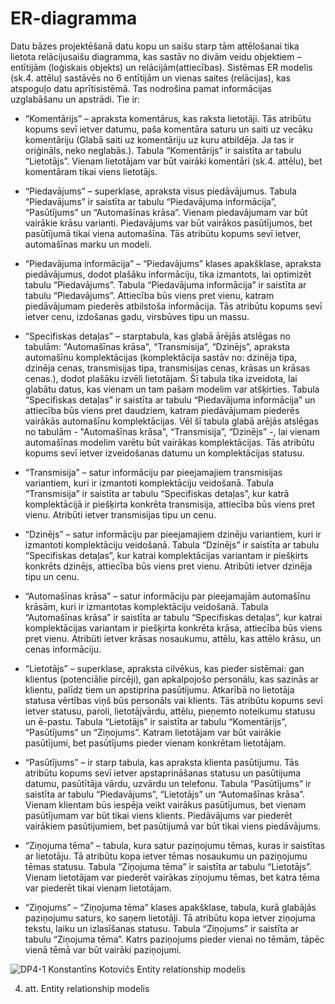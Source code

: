 # ER-diagramma
Datu bāzes projektēšanā datu kopu un saišu starp tām attēlošanai tika lietota relācijusaišu diagramma, kas sastāv no divām veidu objektiem – entītijām (loģiskais objekts) un relācijām(attiecības). Sistēmas ER modelis (sk.4. attēlu) sastāvēs no 6 entītijām un vienas saites (relācijas), kas atspoguļo datu aprītisistēmā. Tas nodrošina pamat informācijas uzglabāšanu un apstrādi. Tie ir:

* “Komentārijs” – apraksta komentārus, kas raksta lietotāji. Tās atribūtu kopums sevī ietver datumu, paša komentāra saturu un saiti uz vecāku komentāriju (Glabā saiti uz komentāriju uz kuru atbildēja. Ja tas ir oriģināls, neko neglabās.). Tabula “Komentārijs” ir saistīta ar tabulu “Lietotājs”. Vienam lietotājam var būt vairāki komentāri (sk.4. attēlu), bet komentāram tikai viens lietotājs. 

* “Piedavājums” – superklase, apraksta visus piedāvājumus. Tabula “Piedavājums” ir saistīta ar tabulu “Piedavājuma informācija”, “Pasūtījums” un “Automašīnas krāsa”. Vienam piedavājumam var būt vairākie krāsu varianti. Piedavājums var būt vairākos pasūtījumos, bet pasūtījumā tikai viena automašīna. Tās atribūtu kopums sevī ietver, automašīnas marku un modeli.

* “Piedavājuma informācija” – “Piedavājums” klases apakšklase, apraksta piedāvājumus, dodot plašāku informāciju, tika izmantots, lai optimizēt tabulu “Piedavājums”. Tabula “Piedavājuma informācija” ir saistīta ar tabulu “Piedavājums”. Attiecība būs viens pret vienu, katram piedāvājumam piederēs atbilstoša informācija. Tās atribūtu kopums sevī ietver cenu, izdošanas gadu, virsbūves tipu un massu.

* “Specifiskas detaļas” – starptabula, kas glabā ārējās atslēgas no tabulām: "Automašīnas krāsa", “Transmisija”, “Dzinējs”, apraksta automašīnu komplektācijas (komplektācija sastāv no: dzinēja tipa, dzinēja cenas, transmisijas tipa, transmisijas cenas, krāsas un krāsas cenas.), dodot plašāku izvēli lietotājam. Šī tabula tika izveidota, lai glabātu datus, kas vienam un tam pašam modelim var atšķirties. Tabula “Specifiskas detaļas” ir saistīta ar tabulu “Piedavājuma informācija” un attiecība būs viens pret daudziem, katram piedāvājumam piederēs vairākās automašīnu komplektācijas. Vēl šī tabula glabā arējās atslēgas no tabulām - "Automašīnas krāsa", “Transmisija”, “Dzinējs” -, lai vienam automašīnas modelim varētu būt vairākas komplektācijas. Tās atribūtu kopums sevī ietver izveidošanas datumu un komplektācijas statusu.

* “Transmisija” – satur informāciju par pieejamajiem transmisijas variantiem, kuri ir izmantoti komplektāciju veidošanā. Tabula “Transmisija” ir saistīta ar tabulu “Specifiskas detaļas”, kur katrā komplektācijā ir piešķirta konkrēta transmisija, attiecība būs viens pret vienu. Atribūti ietver transmisijas tipu un cenu.

* “Dzinējs” – satur informāciju par pieejamajiem dzinēju variantiem, kuri ir izmantoti komplektāciju veidošanā. Tabula “Dzinējs” ir saistīta ar tabulu “Specifiskas detaļas”, kur katrai komplektācijas variantam ir piešķirts konkrēts dzinējs, attiecība būs viens pret vienu. Atribūti ietver dzinēja tipu un cenu.

* “Automašīnas krāsa” – satur informāciju par pieejamajām automašīnu krāsām, kuri ir izmantotas komplektāciju veidošanā. Tabula “Automašīnas krāsa” ir saistīta ar tabulu “Specifiskas detaļas”, kur katrai komplektācijas variantam ir piešķirta konkrēta krāsa, attiecība būs viens pret vienu. Atribūti ietver krāsas nosaukumu, attēlu, kas attēlo krāsu, un cenas informāciju.

* “Lietotājs” – superklase, apraksta cilvēkus, kas pieder sistēmai:  gan klientus (potenciālie pircēji), gan apkalpojošo personālu, kas sazinās ar klientu, palīdz tiem un apstiprina pasūtijumu. Atkarībā no lietotāja statusa vērtības viņš būs personāls vai klients. Tās atribūtu kopums sevī ietver statusu, paroli, lietotājvārdu, attēlu, pieņemto noteikumu statusu un ē-pastu. Tabula “Lietotājs” ir saistīta ar tabulu “Komentārijs”, “Pasūtījums” un “Ziņojums”. Katram lietotājam var būt vairākie pasūtījumi, bet pasūtījums pieder vienam konkrētam lietotājam.

* “Pasūtījums” – ir starp tabula, kas apraksta klienta pasūtijumu. Tās atribūtu kopums sevī ietver apstaprināšanas statusu un pasūtijuma datumu, pasūtītāja vārdu, uzvārdu un telefonu. Tabula “Pasūtījums” ir saistīta ar tabulu “Piedavājums”, “Lietotājs” un “Automašīnas krāsa”. Vienam klientam būs iespēja veikt vairākus pasūtījumus, bet vienam pasūtījumam var būt tikai viens klients. Piedāvājums var piederēt vairākiem pasūtijumiem, bet pasūtijumā var būt tikai viens piedāvājums.

* “Ziņojuma tēma” – tabula, kura satur paziņojumu tēmas, kuras ir saistītas ar lietotāju. Tā atribūtu kopa ietver tēmas nosaukumu un paziņojumu tēmas statusu. Tabula “Ziņojuma tēma” ir saistīta ar tabulu “Lietotājs”. Vienam lietotājam var piederēt vairākas ziņojumu tēmas, bet katra tēma var piederēt tikai vienam lietotājam.

* “Ziņojums” – “Ziņojuma tēma” klases apakšklase, tabula, kurā glabājās paziņojumu saturs, ko saņem lietotāji. Tā atribūtu kopa ietver ziņojuma tekstu, laiku un izlasīšanas statusu. Tabula “Ziņojums” ir saistīta ar tabulu “Ziņojuma tēma”. Katrs paziņojums pieder vienai no tēmām, tāpēc vienā tēmā var būt vairāki paziņojumi.

![DP4-1 Konstantīns Kotovičs Entity relationship modelis](https://github.com/rvt-prog-kval-24/DP41-KonstantinsKotovics-TimeklaLietotneAutomasinuMeklesanaiUnPardosanaiTiessaiste/blob/main/documentation/atteli/4.%20att.%20Entity%20relationship%20modelis.png)

4. att. Entity relationship modelis